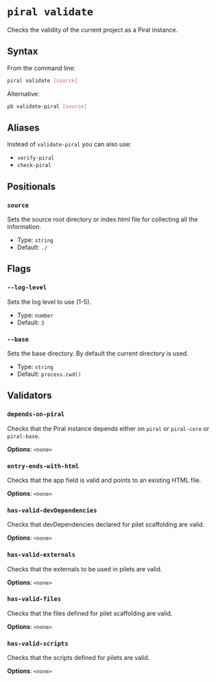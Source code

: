 # `piral validate`

Checks the validity of the current project as a Piral instance.

## Syntax

From the command line:

```sh
piral validate [source]
```

Alternative:

```sh
pb validate-piral [source]
```

## Aliases

Instead of `validate-piral` you can also use:

- `verify-piral`
- `check-piral`

## Positionals

### `source`

Sets the source root directory or index.html file for collecting all the information.


- Type: `string`
- Default: `./`

## Flags

### `--log-level`

Sets the log level to use (1-5).


- Type: `number`
- Default: `3`

### `--base`

Sets the base directory. By default the current directory is used.


- Type: `string`
- Default: `process.cwd()`

## Validators

### `depends-on-piral`

Checks that the Piral instance depends either on `piral` or `piral-core` or `piral-base`.

**Options**: `<none>`

### `entry-ends-with-html`

Checks that the app field is valid and points to an existing HTML file.

**Options**: `<none>`

### `has-valid-devDependencies`

Checks that devDependencies declared for pilet scaffolding are valid.

**Options**: `<none>`

### `has-valid-externals`

Checks that the externals to be used in pilets are valid.

**Options**: `<none>`

### `has-valid-files`

Checks that the files defined for pilet scaffolding are valid.

**Options**: `<none>`

### `has-valid-scripts`

Checks that the scripts defined for pilets are valid.

**Options**: `<none>`

